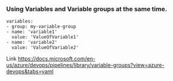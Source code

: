 ### Using Variables and Variable groups at the same time.

```
variables:
- group: my-variable-group
- name: 'variable1'
  value: 'ValueOfVariable1'
- name: 'variable2'
  value: 'ValueOfVariable2'
```

Link https://docs.microsoft.com/en-us/azure/devops/pipelines/library/variable-groups?view=azure-devops&tabs=yaml
